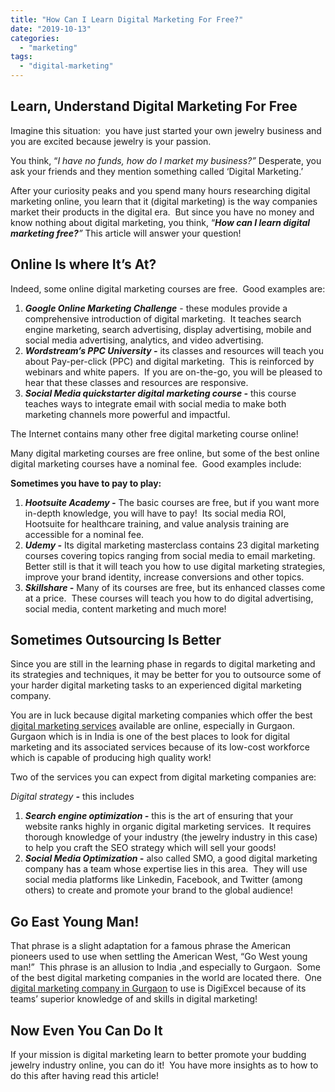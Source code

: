 ```yaml
---
title: "How Can I Learn Digital Marketing For Free?"
date: "2019-10-13"
categories: 
  - "marketing"
tags: 
  - "digital-marketing"
---
```


## Learn, Understand Digital Marketing For Free

Imagine this situation:  you have just started your own jewelry business and you are excited because jewelry is your passion.  

You think, “_I have no funds, how do I market my business?”_ Desperate, you ask your friends and they mention something called ‘Digital Marketing.’  

After your curiosity peaks and you spend many hours researching digital marketing online, you learn that it (digital marketing) is the way companies market their products in the digital era.  But since you have no money and know nothing about digital marketing, you think, “_**How can I learn digital marketing free?**”_ This article will answer your question!

## Online Is where It’s At?

Indeed, some online digital marketing courses are free.  Good examples are:

1. **_Google Online Marketing Challenge_** - these modules provide a comprehensive introduction of digital marketing.  It teaches search engine marketing, search advertising, display advertising, mobile and social media advertising, analytics, and video advertising.
2. **_Wordstream’s PPC University -_** its classes and resources will teach you about Pay-per-click (PPC) and digital marketing.  This is reinforced by webinars and white papers.  If you are on-the-go, you will be pleased to hear that these classes and resources are responsive.
3. **_Social Media quickstarter digital marketing course -_** this course teaches ways to integrate email with social media to make both marketing channels more powerful and impactful.

The Internet contains many other free digital marketing course online! 

Many digital marketing courses are free online, but some of the best online digital marketing courses have a nominal fee.  Good examples include:

**Sometimes you have to pay to play:**

1. **_Hootsuite Academy -_** The basic courses are free, but if you want more in-depth knowledge, you will have to pay!  Its social media ROI, Hootsuite for healthcare training, and value analysis training are accessible for a nominal fee.  
2. **_Udemy -_** Its digital marketing masterclass contains 23 digital marketing courses covering topics ranging from social media to email marketing.  Better still is that it will teach you how to use digital marketing strategies, improve your brand identity, increase conversions and other topics.
3. **_Skillshare -_** Many of its courses are free, but its enhanced classes come at a price.  These courses will teach you how to do digital advertising, social media, content marketing and much more!

## Sometimes Outsourcing Is Better

Since you are still in the learning phase in regards to digital marketing and its strategies and techniques, it may be better for you to outsource some of your harder digital marketing tasks to an experienced digital marketing company.

You are in luck because digital marketing companies which offer the best [digital marketing services](https://www.digiexcel.com/services/) available are online, especially in Gurgaon.  Gurgaon which is in India is one of the best places to look for digital marketing and its associated services because of its low-cost workforce which is capable of producing high quality work!

Two of the services you can expect from digital marketing companies are:

_Digital strategy **-**_ this includes

1. **_Search engine optimization -_** this is the art of ensuring that your website ranks highly in organic digital marketing services.  It requires thorough knowledge of your industry (the jewelry industry in this case) to help you craft the SEO strategy which will sell your goods!
2. **_Social Media Optimization -_** also called SMO, a good digital marketing company has a team whose expertise lies in this area.  They will use social media platforms like Linkedin, Facebook, and Twitter (among others) to create and promote your brand to the global audience!

## Go East Young Man!

That phrase is a slight adaptation for a famous phrase the American pioneers used to use when settling the American West, “Go West young man!”  This phrase is an allusion to India ,and especially to Gurgaon.  Some of the best digital marketing companies in the world are located there.  One [digital marketing company in Gurgaon](https://www.digiexcel.com/) to use is DigiExcel because of its teams’ superior knowledge of and skills in digital marketing!

## Now Even You Can Do It

If your mission is digital marketing learn to better promote your budding jewelry industry online, you can do it!  You have more insights as to how to do this after having read this article!
